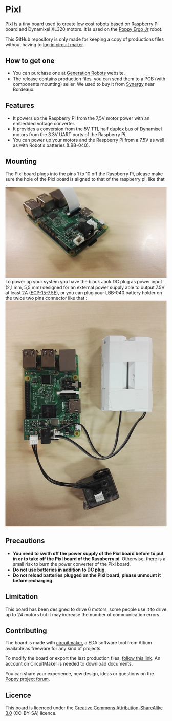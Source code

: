 # Pixl
Pixl is a tiny board used to create low cost robots based on Raspberry Pi board and Dynamixel XL320 motors. It is used on the [Poppy Ergo Jr](https://github.com/poppy-project/poppy-ergo-jr) robot.

This GitHub repository is only made for keeping a copy of productions files without having to [log in circuit maker](#contributing).

## How to get one
* You can purchase one at [Generation Robots](https://www.generationrobots.com/fr/402420-carte-pixl.html) website.
* The release contains production files, you can send them to a PCB (with components mounting) seller. We used to buy it from [Synergy](http://www.reseau-gesat.com/Gesat/Gironde,33/Pessac,12890/entreprise-adaptee-synergy,e566/) near Bordeaux.


## Features
* It powers up the Raspberry Pi from the 7,5V motor power with an embedded voltage converter.
* It provides a conversion from the 5V TTL half duplex bus of Dynamixel motors from the 3.3V UART ports of the Raspberry Pi.
* You can power up your motors and the Raspberry Pi from a 7.5V as well as with Robotis batteries (LBB-040).

## Mounting
The Pixl board plugs into the pins 1 to 10 off the Raspberry Pi, please make sure the hole of the Pixl board is aligned to that of the raspberry pi, like that :
![](images/rpi_pixl.jpg)
 To power up your system you have the black Jack DC plug as power input (2,1 mm, 5,5 mm) designed for an external power supply able to output 7.5V at least 2A ([ECP-15-7.5E](http://fr.rs-online.com/web/p/alimentations-enfichables/7262814/?searchTerm=7262814&relevancy-data=636F3D3126696E3D4931384E525353746F636B4E756D6265724D504E266C753D656E266D6D3D6D61746368616C6C26706D3D5E5C647B367D247C5E5C647B377D247C5E5C647B31307D2426706F3D313426736E3D592673743D52535F53544F434B5F4E554D4245522677633D4E4F4E45267573743D37323632383134267374613D3732363238313426)), or you can plug your LBB-040 battery holder on the twice two pins connector like that :
![](images/pixl_battery.jpg)

## Precautions
* **You need to swith off the power supply of the Pixl board before to put in or to take off the Pixl board of the Raspberry pi**. Otherwise, there is a small risk to burn the power converter of the Pixl board.
* **Do not use batteries in addition to DC plug.**
* **Do not reload batteries plugged on the Pixl board, please unmount it before recharging.**

## Limitation
This board has been designed to drive 6 motors, some people use it to drive up to 24 motors but it may increase the number of communication errors.

## Contributing
The board is made with [circuitmaker](http://www.circuitmaker.com), a EDA software tool from Altium available as freeware for any kind of projects.

To modify the board or export the last production files, [follow this link](http://workspace.circuitmaker.com/Projects/78A4FE38-92CD-4DAB-9B5A-15E9EAD0FAC1). An account on CircuitMaker is needed to download documents.

You can share your experience, new design, ideas or questions on the [Poppy project forum](https://forum.poppy-project.org/).

## Licence
This board is licenced under the [Creative Commons Attribution-ShareAlike 3.0](https://creativecommons.org/licenses/by-sa/3.0/) (CC-BY-SA) licence.
